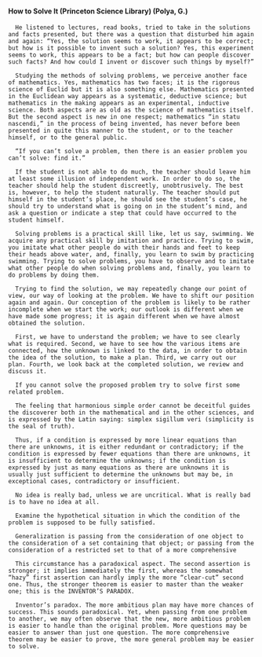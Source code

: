 #### How to Solve It (Princeton Science Library) (Polya, G.)
      He listened to lectures, read books, tried to take in the solutions and facts presented, but there was a question that disturbed him again and again: “Yes, the solution seems to work, it appears to be correct; but how is it possible to invent such a solution? Yes, this experiment seems to work, this appears to be a fact; but how can people discover such facts? And how could I invent or discover such things by myself?”

      Studying the methods of solving problems, we perceive another face of mathematics. Yes, mathematics has two faces; it is the rigorous science of Euclid but it is also something else. Mathematics presented in the Euclidean way appears as a systematic, deductive science; but mathematics in the making appears as an experimental, inductive science. Both aspects are as old as the science of mathematics itself. But the second aspect is new in one respect; mathematics “in statu nascendi,” in the process of being invented, has never before been presented in quite this manner to the student, or to the teacher himself, or to the general public.

      “If you can’t solve a problem, then there is an easier problem you can’t solve: find it.”

      If the student is not able to do much, the teacher should leave him at least some illusion of independent work. In order to do so, the teacher should help the student discreetly, unobtrusively. The best is, however, to help the student naturally. The teacher should put himself in the student’s place, he should see the student’s case, he should try to understand what is going on in the student’s mind, and ask a question or indicate a step that could have occurred to the student himself.

      Solving problems is a practical skill like, let us say, swimming. We acquire any practical skill by imitation and practice. Trying to swim, you imitate what other people do with their hands and feet to keep their heads above water, and, finally, you learn to swim by practicing swimming. Trying to solve problems, you have to observe and to imitate what other people do when solving problems and, finally, you learn to do problems by doing them.

      Trying to find the solution, we may repeatedly change our point of view, our way of looking at the problem. We have to shift our position again and again. Our conception of the problem is likely to be rather incomplete when we start the work; our outlook is different when we have made some progress; it is again different when we have almost obtained the solution.

      First, we have to understand the problem; we have to see clearly what is required. Second, we have to see how the various items are connected, how the unknown is linked to the data, in order to obtain the idea of the solution, to make a plan. Third, we carry out our plan. Fourth, we look back at the completed solution, we review and discuss it.

      If you cannot solve the proposed problem try to solve first some related problem.

      The feeling that harmonious simple order cannot be deceitful guides the discoverer both in the mathematical and in the other sciences, and is expressed by the Latin saying: simplex sigillum veri (simplicity is the seal of truth).

      Thus, if a condition is expressed by more linear equations than there are unknowns, it is either redundant or contradictory; if the condition is expressed by fewer equations than there are unknowns, it is insufficient to determine the unknowns; if the condition is expressed by just as many equations as there are unknowns it is usually just sufficient to determine the unknowns but may be, in exceptional cases, contradictory or insufficient.

      No idea is really bad, unless we are uncritical. What is really bad is to have no idea at all.

      Examine the hypothetical situation in which the condition of the problem is supposed to be fully satisfied.

      Generalization is passing from the consideration of one object to the consideration of a set containing that object; or passing from the consideration of a restricted set to that of a more comprehensive

      This circumstance has a paradoxical aspect. The second assertion is stronger; it implies immediately the first, whereas the somewhat “hazy” first assertion can hardly imply the more “clear-cut” second one. Thus, the stronger theorem is easier to master than the weaker one; this is the INVENTOR’S PARADOX.

      Inventor’s paradox. The more ambitious plan may have more chances of success. This sounds paradoxical. Yet, when passing from one problem to another, we may often observe that the new, more ambitious problem is easier to handle than the original problem. More questions may be easier to answer than just one question. The more comprehensive theorem may be easier to prove, the more general problem may be easier to solve.


